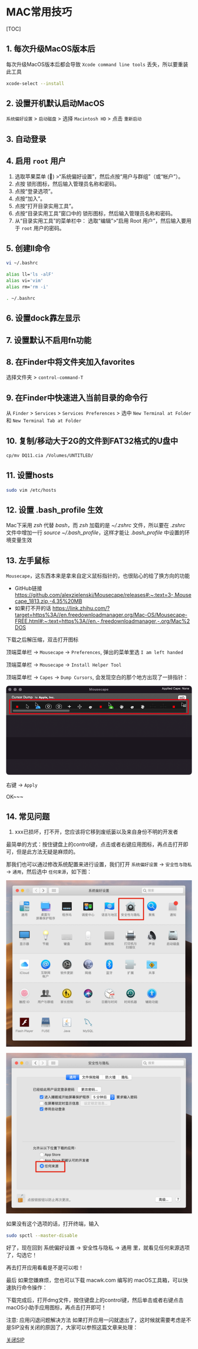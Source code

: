 # MAC常用技巧

[TOC]

## 1. 每次升级MacOS版本后

每次升级MacOS版本后都会导致 `Xcode command line tools` 丢失，所以要重装此工具

```sh
xcode-select --install
```

## 2. 设置开机默认启动MacOS

`系统偏好设置` > `启动磁盘` > 选择 `Macintosh HD` > 点击 `重新启动`

## 3. 自动登录

## 4. 启用 ```root``` 用户

1. 选取苹果菜单 () >“系统偏好设置”，然后点按“用户与群组”（或“帐户”）。
2. 点按 锁形图标，然后输入管理员名称和密码。
3. 点按“登录选项”。
4. 点按“加入”。
5. 点按“打开目录实用工具”。
6. 点按“目录实用工具”窗口中的 锁形图标，然后输入管理员名称和密码。
7. 从“目录实用工具”的菜单栏中：
 选取“编辑”>“启用 Root 用户”，然后输入要用于 ```root``` 用户的密码。

## 5. 创建ll命令

```sh
vi ~/.bashrc
```

```sh
alias ll='ls -alF'
alias vi='vim'
alias rm='rm -i'
```

```sh
. ~/.bashrc
```

## 6. 设置dock靠左显示


## 7. 设置默认不启用fn功能

## 8. 在Finder中将文件夹加入favorites

选择文件夹 > ```control-command-T```

## 9. 在Finder中快速进入当前目录的命令行

从 ```Finder``` > ```Services``` > ```Services Preferences``` > 选中 ```New Terminal at Folder``` 和 ```New Terminal Tab at Folder```

## 10. 复制/移动大于2G的文件到FAT32格式的U盘中

```sh
cp/mv DQ11.cia /Volumes/UNTITLED/
```

## 11. 设置hosts

```sh
sudo vim /etc/hosts
```

## 12. 设置 .bash_profile 生效

Mac下采用 *zsh* 代替 *bash*，而 *zsh* 加载的是 *~/.zshrc* 文件，所以要在 *.zshrc* 文件中增加一行 *source ~/.bash_profile*，这样才能让 *.bash_profile* 中设置的环境变量生效

## 13. 左手鼠标

`Mousecape`，这东西本来是拿来自定义鼠标指针的，也很贴心的给了换方向的功能

- GitHub链接
<https://github.com/alexzielenski/Mousecape/releases#:~:text=3-,Mousecape_1813.zip,-4.35%20MB>
- 如果打不开的话
<https://link.zhihu.com/?target=https%3A//en.freedownloadmanager.org/Mac-OS/Mousecape-FREE.html#:~:text=https%3A//en.-,freedownloadmanager,-.org/Mac%2DOS>

下载之后解压缩，双击打开图标

顶端菜单栏 -> `Mousecape` -> `Preferences`, 弹出的菜单里选 `I am left handed`

顶端菜单栏 -> `Mousecape` -> `Install Helper Tool`

顶端菜单栏 -> `Capes` -> `Dump Cursors`, 会发现空白的那个地方出现了一排指针：

![CursorDump](CursorDump.png)

右键 -> `Apply`

OK~~~


## 14. 常见问题

1. xxx已损坏，打不开，您应该将它移到废纸篓以及来自身份不明的开发者

最简单的方式：按住键盘上的control键，点击或者右键应用图标，再点击打开即可，但是此方法无疑是麻烦的。

那我们也可以通过修改系统配置来进行设置，我们打开 `系统偏好设置` -> `安全性与隐私` -> `通用`，然后选中 `任何来源`，如下图：

![常见问题1-1](常见问题1-1.jpg)

![常见问题1-2](常见问题1-2.jpg)

如果没有这个选项的话，打开终端，输入

```sh
sudo spctl --master-disable
```

好了，现在回到 系统偏好设置 -> 安全性与隐私 -> 通用 里，就看见任何来源选项了，勾选它！

再去打开应用看看是不是可以啦！

最后
如果您嫌麻烦，您也可以下载 macwk.com 编写的 macOS工具箱，可以快速执行命令操作：

下载完成后，打开dmg文件，按住键盘上的control键，然后单击或者右键点击macOS小助手应用图标，再点击打开即可！

注意: 应用闪退问题解决方法
如果打开应用一闪就退出了，这时候就需要考虑是不是SIP没有关闭的原因了，大家可以参照这篇文章来处理：

[关闭SIP](https://www.macwk.com/article/sipmac)
